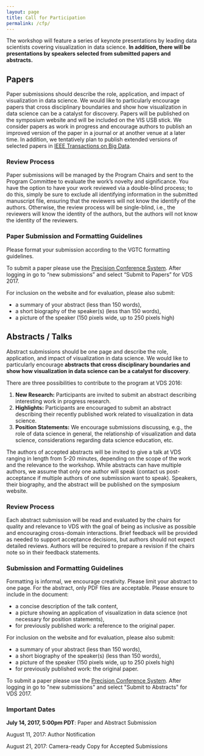 ```yaml
---
layout: page
title: Call for Participation
permalink: /cfp/
---
```



The workshop will feature a series of keynote presentations by leading data scientists covering visualization in data science. **In addition, there will be presentations by speakers selected from submitted papers and abstracts.**

## Papers

Paper submissions should describe the role, application, and impact of visualization in data science. We would like to particularly encourage papers that cross disciplinary boundaries and show how visualization in data science can be a catalyst for discovery. Papers will be published on the symposium website and will be included on the VIS USB stick. We consider papers as work in progress and encourage authors to publish an improved version of the paper in a journal or at another venue at a later time.  In addition, we tentatively plan to publish extended versions of selected papers in [IEEE Transactions on Big Data](https://www.computer.org/web/tbd).

### Review Process

Paper submissions will be managed by the Program Chairs and sent to the Program Committee to evaluate the work’s novelty and significance. You have the option to have your work reviewed via a double-blind process; to do this, simply be sure to exclude all identifying information in the submitted manuscript file, ensuring that the reviewers will not know the identify of the authors. Otherwise, the review process will be single-blind, i.e., the reviewers will know the identity of the authors, but the authors will not know the identity of the reviewers.

### Paper Submission and Formatting Guidelines

Please format your submission according to the VGTC formatting guidelines.

To submit a paper please use the [Precision Conference System](https://precisionconference.com/~vds17/). After logging in go to “new submissions” and select “Submit to Papers” for VDS 2017.

For inclusion on the website and for evaluation, please also submit:
 * a summary of your abstract (less than 150 words),
 * a short biography of the speaker(s) (less than 150 words),
 * a picture of the speaker (150 pixels wide, up to 250 pixels high)


## Abstracts / Talks

Abstract submissions should be one page and describe the role, application, and impact of visualization in data science. We would like to particularly encourage **abstracts that cross disciplinary boundaries and show how visualization in data science can be a catalyst for discovery**.

There are three possibilities to contribute to the program at VDS 2016:

 1. **New Research:** Participants are invited to submit an abstract describing interesting work in progress research.
 2. **Highlights:** Participants are encouraged to submit an abstract describing their recently published work related to visualization in data science.
 3. **Position Statements:** We encourage submissions discussing, e.g., the role of data science in general, the relationship of visualization and data science, considerations regarding data science education, etc.  

The authors of accepted abstracts will be invited to give a talk at VDS ranging in length from 5-20 minutes, depending on the scope of the work and the relevance to the workshop. While abstracts can have multiple authors, we assume that only one author will speak (contact us post-acceptance if multiple authors of one submission want to speak).  Speakers, their biography, and the abstract will be published on the symposium website.

### Review Process

Each abstract submission will be read and evaluated by the chairs for quality and relevance to VDS with the goal of being as inclusive as possible and encouraging cross-domain interactions. Brief feedback will be provided as needed to support acceptance decisions, but authors should not expect detailed reviews. Authors will be required to prepare a revision if the chairs note so in their feedback statements.

### Submission and Formatting Guidelines

Formatting is informal, we encourage creativity. Please limit your abstract to one page. For the abstract, only PDF files are acceptable. Please ensure to include in the document:

 * a concise description of the talk content,
 * a picture showing an application of visualization in data science (not necessary for position statements),
 * for previously published work: a reference to the original paper.

For inclusion on the website and for evaluation, please also submit:

 * a summary of your abstract (less than 150 words),
 * a short biography of the speaker(s) (less than 150 words),
 * a picture of the speaker (150 pixels wide, up to 250 pixels high)
 * for previously published work: the original paper.

To submit a paper please use the [Precision Conference System](https://precisionconference.com/~vds17/). After logging in go to "new submissions" and select "Submit to Abstracts" for VDS 2017.

### Important Dates

**July 14, 2017, 5:00pm PDT**: Paper and Abstract Submission

August 11, 2017: Author Notification

August 21, 2017: Camera-ready Copy for Accepted Submissions

